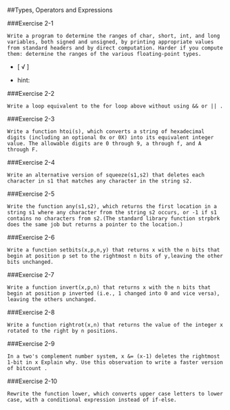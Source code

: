 ##Types, Operators and Expressions

###Exercise 2-1

	Write a program to determine the ranges of char, short, int, and long variables, both signed and unsigned, by printing appropriate values from standard headers and by direct computation. Harder if you compute them: determine the ranges of the various floating-point types.

- [ √ ] 

- hint:
	
###Exercise 2-2

	Write a loop equivalent to the for loop above without using && or || . 

###Exercise 2-3

	Write a function htoi(s), which converts a string of hexadecimal digits (including an optional 0x or 0X) into its equivalent integer value. The allowable digits are 0 through 9, a through f, and A through F.

###Exercise 2-4

	Write an alternative version of squeeze(s1,s2) that deletes each character in s1 that matches any character in the string s2.

###Exercise 2-5

	Write the function any(s1,s2), which returns the first location in a string s1 where any character from the string s2 occurs, or -1 if s1 contains no characters from s2.(The standard library function strpbrk does the same job but returns a pointer to the location.)

###Exercise 2-6

	Write a function setbits(x,p,n,y) that returns x with the n bits that begin at position p set to the rightmost n bits of y,leaving the other bits unchanged.

###Exercise 2-7

	Write a function invert(x,p,n) that returns x with the n bits that begin at position p inverted (i.e., 1 changed into 0 and vice versa), leaving the others unchanged.

###Exercise 2-8

	Write a function rightrot(x,n) that returns the value of the integer x rotated to the right by n positions.
 
###Exercise 2-9

	In a two's complement number system, x &= (x-1) deletes the rightmost 1-bit in x Explain why. Use this observation to write a faster version of bitcount . 

###Exercise 2-10

	Rewrite the function lower, which converts upper case letters to lower case, with a conditional expression instead of if-else.



